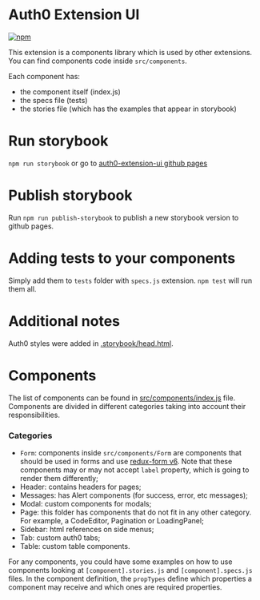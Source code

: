 # Auth0 Extension UI

[![npm](https://img.shields.io/npm/dt/https://www.npmjs.com/package/auth0-extension-ui.svg)](https://www.npmjs.com/package/auth0-extension-ui)

This extension is a components library which is used by other extensions. You can find components code inside `src/components`.

Each component has:
- the component itself (index.js)
- the specs file (tests)
- the stories file (which has the examples that appear in storybook)

# Run storybook
`npm run storybook` or go to [auth0-extension-ui github pages](https://auth0-extensions.github.io/auth0-extension-ui/)

# Publish storybook
Run `npm run publish-storybook` to publish a new storybook version to github pages.

# Adding tests to your components
Simply add them to `tests` folder with `specs.js` extension. `npm test` will run them all.

# Additional notes
Auth0 styles were added in [.storybook/head.html](https://github.com/auth0-extensions/auth0-extension-ui/tree/master/.storybook/head.html).

# Components

The list of components can be found in [src/components/index.js](https://github.com/auth0-extensions/auth0-extension-ui/blob/master/src/components/index.js) file.
Components are divided in different categories taking into account their responsibilities.

### Categories
- `Form`: components inside `src/components/Form` are components that should be used in forms and use [redux-form v6](https://redux-form.com). Note that these components may or may not accept `label` property, which is going to render them differently;
- Header: contains headers for pages;
- Messages: has Alert components (for success, error, etc messages);
- Modal: custom components for modals;
- Page: this folder has components that do not fit in any other category. For example, a CodeEditor, Pagination or LoadingPanel;
- Sidebar: html references on side menus;
- Tab: custom auth0 tabs;
- Table: custom table components.

For any components, you could have some examples on how to use components looking at `[component].stories.js` and `[component].specs.js` files. In the component definition, the `propTypes` define which properties a component may receive and which ones are required properties.
